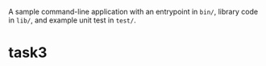 A sample command-line application with an entrypoint in `bin/`, library code
in `lib/`, and example unit test in `test/`.
# task3
